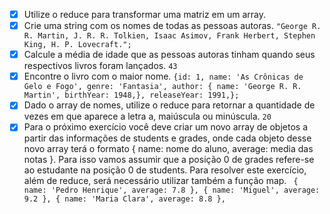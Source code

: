 - [x] Utilize o reduce para transformar uma matriz em um array.
- [x] Crie uma string com os nomes de todas as pessoas autoras.
      `"George R. R. Martin, J. R. R. Tolkien, Isaac Asimov, Frank Herbert, Stephen King, H. P. Lovecraft.";`
- [x] Calcule a média de idade que as pessoas autoras tinham quando seus respectivos livros foram lançados.
      `43`
- [x] Encontre o livro com o maior nome.
      `{id: 1, name: 'As Crônicas de Gelo e Fogo', genre: 'Fantasia', author: { name: 'George R. R. Martin', birthYear: 1948,}, releaseYear: 1991,};`
- [x] Dado o array de nomes, utilize o reduce para retornar a quantidade de vezes em que aparece a letra a, maiúscula ou minúscula.
      `20`
- [x] Para o próximo exercício você deve criar um novo array de objetos a partir das informações de students e grades, onde cada objeto desse novo array terá o formato { name: nome do aluno, average: media das notas }. Para isso vamos assumir que a posição 0 de grades refere-se ao estudante na posição 0 de students. Para resolver este exercício, além de reduce, será necessário utilizar também a função map.
      ` { name: 'Pedro Henrique', average: 7.8 }, { name: 'Miguel', average: 9.2 }, { name: 'Maria Clara', average: 8.8 },`
